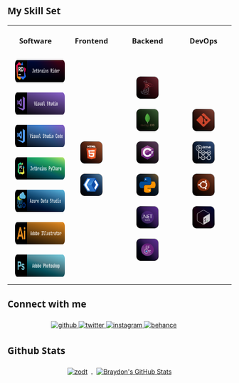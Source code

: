<h2 style="font-family:'JetBrains Mono ExtraBold',system-ui">My Skill Set</h2>
<table>
    <tr>
        <td>
            <h3 style="text-align: center;font-family:'JetBrains Mono ExtraBold',system-ui">Software</h3> 
        </td>
        <td>
            <h3 style="text-align: center;font-family:'JetBrains Mono ExtraBold',system-ui">Frontend</h3>
        </td>
        <td>
            <h3 style="text-align: center;font-family:'JetBrains Mono ExtraBold',system-ui">Backend</h3> 
        </td>
        <td>
            <h3 style="text-align: center;font-family:'JetBrains Mono ExtraBold',system-ui">DevOps</h3> 
        </td>
    </tr>
    <tr>
        <td width="25%">
            <div align="center">
                <img style="margin: 10px;height: 50px;" src="./Assets/SoftwareBudgets/IDE/JetbrainsRider.svg" alt="Jetbrains Rider"/>
                <img style="margin: 10px;height: 50px;" src="./Assets/SoftwareBudgets/IDE/VisualStudio.svg" alt="Visual Studio"/>
                <img style="margin: 10px;height: 50px;" src="./Assets/SoftwareBudgets/IDE/VisualStudioCode.svg" alt="Visual Studio Code"/>
                <img style="margin: 10px;height: 50px;" src="./Assets/SoftwareBudgets/IDE/JetbrainsPyCharm.svg" alt="Jetbrains PyCharm"/>
                <img style="margin: 10px;height: 50px;" src="./Assets/SoftwareBudgets/IDE/AzureDataStudio.svg" alt="Azure Data Studio"/>
                <img style="margin: 10px;height: 50px;" src="./Assets/SoftwareBudgets/Art/Illustrator.svg" alt="Adobe Illustrator"/>
                <img style="margin: 10px;height: 50px;" src="./Assets/SoftwareBudgets/Art/Photoshop.svg" alt="Adobe Photoshop"/>
            </div>
        </td>
        <td width="25%">
            <div align="center">
                <img style="margin: 10px;height: 50px;" src="./Assets/Frontend/HTML5.svg" alt="HTML5" height="50" />  
                <img style="margin: 10px;height: 50px;" src="./Assets/Frontend/XAML.svg" alt="XAML" height="50" />  
            </div>
        </td>
        <td width="25%">
            <div align="center">
                <!-- Databases -->
                <div align="center">
                    <img style="margin: 10px;height: 50px;" src="./Assets/Databases/MSSQL.svg" alt="Microsoft SQL Server"/>
                    <img style="margin: 10px;height: 50px;" src="./Assets/Databases/MongoDb.svg" alt="MongoDb"/> 
                </div>
                <!-- Programming languages -->
                <div align="center">
                    <img style="margin: 10px;height: 50px;" src="./Assets/ProgrammingLanguages/CSharp.svg" alt="C#"/> 
                    <img style="margin: 10px;height: 50px;" src="./Assets/ProgrammingLanguages/Python.svg" alt="Python"/>
                </div>
                <!-- Frameworks -->
                <img style="margin: 10px;height: 50px;" src="./Assets/Backend/DotNETCore.svg" alt=".Net Core" height="50" />  
                <img style="margin: 10px;height: 50px;" src="./Assets/Backend/EntityFrameworkCore.svg" alt="EntityFrameworkCore" height="50" />  
            </div>
        </td>
        <td width="25%">
            <div align="center">
                <img style="margin: 10px;" src="./Assets/DevOps/Git.svg" alt="Git" height="50" />  
                <img style="margin: 10px;" src="./Assets/DevOps/GitHubActions.svg" alt="GitHub Actions" height="50" />  
                <img style="margin: 10px;" src="./Assets/DevOps/Ubuntu.svg" alt="Ubuntu" height="50" />  
                <img style="margin: 10px;" src="./Assets/DevOps/Bash.svg" alt="Bash" height="50" />  
            </div>
        </td>
    </tr>
</table>  
<h2 style="font-family:'JetBrains Mono ExtraBold',system-ui">Connect with me</h2>
<div style="text-align: center;margin: 5% 5% 0 0;">
    <a href="https://github.com/zodt" target="_blank">
        <img src=https://img.shields.io/badge/github-%2324292e.svg?&style=for-the-badge&logo=github&logoColor=white alt=github style="margin-bottom: 5px;" />
    </a>
    <a href="https://twitter.com/R_3pV" target="_blank">
        <img src=https://img.shields.io/badge/twitter-%2300acee.svg?&style=for-the-badge&logo=twitter&logoColor=white alt=twitter style="margin-bottom: 5px;" />
    </a>
    <a href="https://instagram.com/R_3pV" target="_blank">
        <img src=https://img.shields.io/badge/instagram-%23000000.svg?&style=for-the-badge&logo=instagram&logoColor=white alt=instagram style="margin-bottom: 5px;" />
    </a>
    <a href="https://www.behance.net/vorontsovr026d" target="_blank">
        <img src=https://img.shields.io/badge/behance-%23191919.svg?&style=for-the-badge&logo=behance&logoColor=white alt=behance style="margin-bottom: 5px;" />
    </a>
</div>
<h2 style="font-family:'JetBrains Mono ExtraBold',system-ui">Github Stats</h2>
<div style="text-align: center;">
    <a href="https://github.com/zodt">
      <img align="center" style="margin:0.5rem" src="https://github-readme-stats.vercel.app/api/top-langs/?username=zodt&hide=html,css&title_color=ffffff&text_color=c9cacc&icon_color=4AB197&bg_color=1A2B34"  alt="zodt"/>
    </a>
    <a href="https://github.com/zodt">
      <img align="center" style="margin:0.5rem" src="https://github-readme-stats.vercel.app/api?username=zodt&show_icons=true&line_height=27&count_private=true&title_color=ffffff&text_color=c9cacc&icon_color=4AB097&bg_color=1A2B34" alt="Braydon's GitHub Stats" />
    </a>

</div>  
